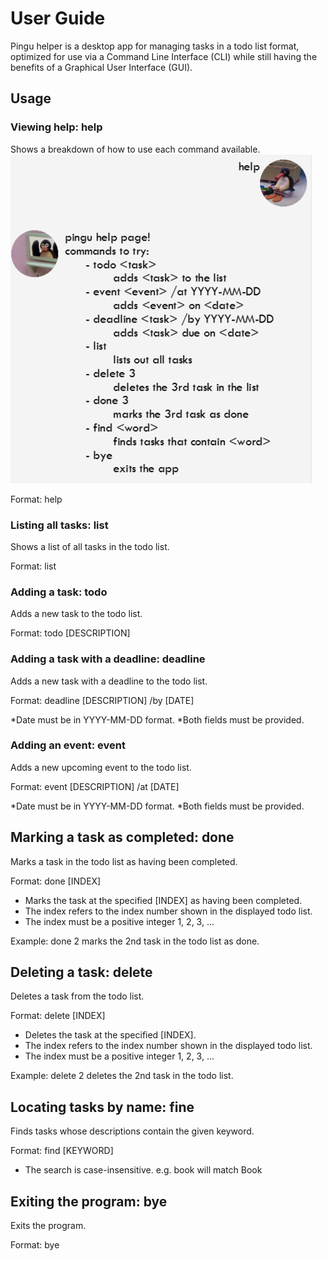 # User Guide
Pingu helper is a desktop app for managing tasks in a todo list format, optimized for use via a Command Line Interface (CLI) while still having the benefits of a Graphical User Interface (GUI).
 
## Usage 

### Viewing help: **help** 
Shows a breakdown of how to use each command available.
![help command](/docs/helpcommand.png)

Format: help


### Listing all tasks: **list**
Shows a list of all tasks in the todo list.

Format: list


### Adding a task: **todo**
Adds a new task to the todo list.

Format: todo [DESCRIPTION]


### Adding a task with a deadline: **deadline**
Adds a new task with a deadline to the todo list.

Format: deadline [DESCRIPTION] /by [DATE]

*Date must be in YYYY-MM-DD format.
*Both fields must be provided.


### Adding an event: **event**
Adds a new upcoming event to the todo list.

Format: event [DESCRIPTION] /at [DATE]

*Date must be in YYYY-MM-DD format.
*Both fields must be provided.


## Marking a task as completed: **done**
Marks a task in the todo list as having been completed.

Format: done [INDEX]

- Marks the task at the specified [INDEX] as having been completed.
- The index refers to the index number shown in the displayed todo list.
- The index must be a positive integer 1, 2, 3, ...

Example: done 2 marks the 2nd task in the todo list as done.


## Deleting a task: **delete**
Deletes a task from the todo list.

Format: delete [INDEX]

- Deletes the task at the specified [INDEX].
- The index refers to the index number shown in the displayed todo list.
- The index must be a positive integer 1, 2, 3, ...

Example: delete 2 deletes the 2nd task in the todo list.


## Locating tasks by name: **fine**
Finds tasks whose descriptions contain the given keyword.

Format: find [KEYWORD]

- The search is case-insensitive. e.g. book will match Book


## Exiting the program: **bye**
Exits the program.

Format: bye


